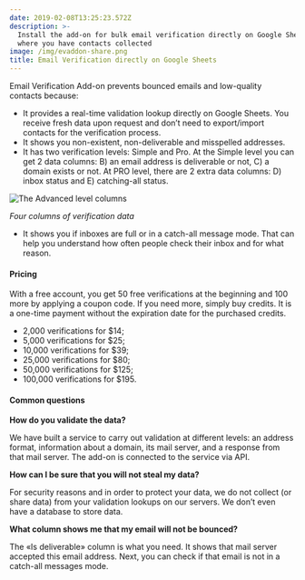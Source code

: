 ```yaml
---
date: 2019-02-08T13:25:23.572Z
description: >-
  Install the add-on for bulk email verification directly on Google Sheets,
  where you have contacts collected
image: /img/evaddon-share.png
title: Email Verification directly on Google Sheets
---
```

Email Verification Add-on prevents bounced emails and low-quality contacts because:

* It provides a real-time validation lookup directly on Google Sheets. You receive fresh data upon request and don’t need to export/import contacts for the verification process.
* It shows you non-existent, non-deliverable and misspelled addresses.
* It has two verification levels: Simple and Pro. At the Simple level you can get 2 data columns: B) an email address is deliverable or not, C) a domain exists or not. At PRO level, there are 2 extra data columns: D) inbox status and E) catching-all status.

![The Advanced level columns](/img/4columns.png "The Advanced level columns")

_Four columns of verification data_

* It shows you if inboxes are full or in a catch-all message mode. That can help you understand how often people check their inbox and for what reason.

#### Pricing

With a free account, you get 50 free verifications at the beginning and 100 more by applying a coupon code. If you need more, simply buy credits. It is a one-time payment without the expiration date for the purchased credits.

* 2,000 verifications for $14;
* 5,000 verifications for $25;
* 10,000 verifications for $39;
* 25,000 verifications for $80;
* 50,000 verifications for $125;
* 100,000 verifications for $195.

#### Common questions

**How do you validate the data?**

We have built a service to carry out validation at different levels: an address format, information about a domain, its mail server, and a response from that mail server. The add-on is connected to the service via API.

**How can I be sure that you will not steal my data?**

For security reasons and in order to protect your data, we do not collect (or share data) from your validation lookups on our servers. We don’t even have a database to store data.

**What column shows me that my email will not be bounced?**

The «Is deliverable» column is what you need. It shows that mail server accepted this email address. Next, you can check if that email is not in a catch-all messages mode.
